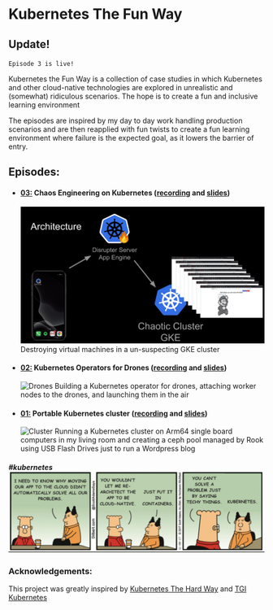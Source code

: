 # Kubernetes The Fun Way

## Update!

    Episode 3 is live!

Kubernetes the Fun Way is a collection of case studies in which Kubernetes and other cloud-native technologies are explored in unrealistic and (somewhat) ridiculous scenarios. The hope is to create a fun and inclusive learning environment

The episodes are inspired by my day to day work handling production scenarios and are then reapplied with fun twists to create a fun learning environment where failure is the expected goal, as it lowers the barrier of entry.

## Episodes:

- #### [03:](03-chaos-engineering-on-kubernetes/) Chaos Engineering on Kubernetes ([recording](https://www.youtube.com/watch?v=5JLOkjbkNg4) and [slides](https://docs.google.com/presentation/d/1jSparcqR4NsaG4yOnEbE7AxnNnr1xLVwkIBjbfKzc4k/edit?usp=sharing))

  ![Chaos](03-chaos-engineering-on-kubernetes/images/chaos.gif)
  Destroying virtual machines in a un-suspecting GKE cluster

- #### [02:](02-kubernetes-operator-for-drones/) Kubernetes Operators for Drones ([recording](https://www.youtube.com/watch?v=JPVgxnsvOs0) and [slides](https://docs.google.com/presentation/d/1VVZ1QPbae4Pnqr-sKEO4knL-2mwz-ijWt-AhJGu6EYQ/edit?usp=sharing))

  ![Drones](02-kubernetes-operator-for-drones/images/drones.gif)
  Building a Kubernetes operator for drones, attaching worker nodes to the drones, and launching them in the air

- #### [01:](01-portable-kubernetes-cluster/) Portable Kubernetes cluster ([recording](https://www.youtube.com/watch?v=83oLS3mP7XQ) and [slides](https://docs.google.com/presentation/d/1RdEzRpNtCz1NRyWGr8kKeqVn6NNrAXfzvX8qxi4BanY/edit?usp=sharing))

  ![Cluster](01-portable-kubernetes-cluster/images/cluster.gif)
  Running a Kubernetes cluster on Arm64 single board computers in my living room and creating a ceph pool managed by Rook using USB Flash Drives just to run a Wordpress blog

##### #kubernetes ![Dilbert](XX-random/dilbert.jpeg)

### Acknowledgements:

This project was greatly inspired by [Kubernetes The Hard Way](https://github.com/kelseyhightower/kubernetes-the-hard-way) and [TGI Kubernetes](https://github.com/vmware-tanzu/tgik)
